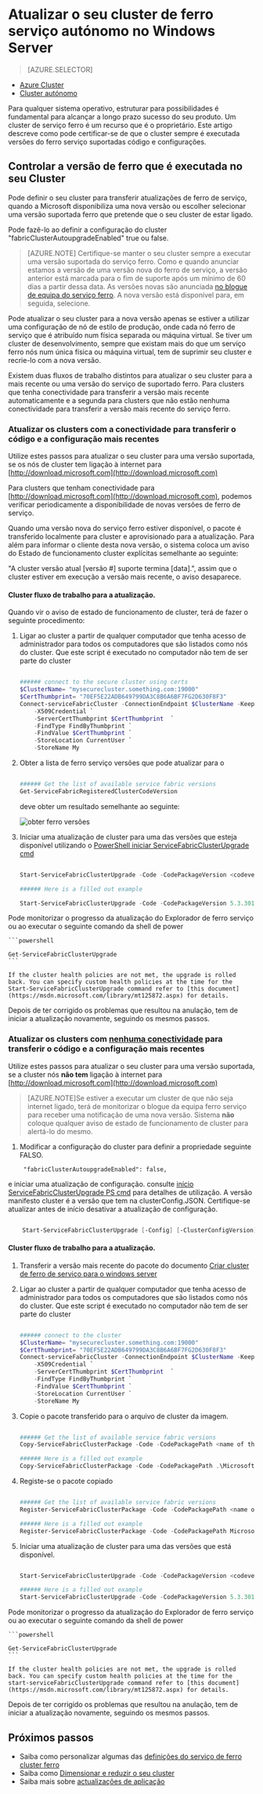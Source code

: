 <properties
   pageTitle="Actualizar um cluster de ferro de serviço autónomo no Windows Server | Microsoft Azure"
   description="Atualizar o código de serviço ferro e/ou configuração que executa um cluster de ferro serviço autónomo, incluindo a definição de modo de actualização de cluster"
   services="service-fabric"
   documentationCenter=".net"
   authors="ChackDan"
   manager="timlt"
   editor=""/>

<tags
   ms.service="service-fabric"
   ms.devlang="dotnet"
   ms.topic="article"
   ms.tgt_pltfrm="na"
   ms.workload="na"
   ms.date="10/10/2016"
   ms.author="chackdan"/>


# <a name="upgrade-your-standalone-service-fabric-cluster-on-windows-server"></a>Atualizar o seu cluster de ferro serviço autónomo no Windows Server

> [AZURE.SELECTOR]
- [Azure Cluster](service-fabric-cluster-upgrade.md)
- [Cluster autónomo](service-fabric-cluster-upgrade-windows-server.md)

Para qualquer sistema operativo, estruturar para possibilidades é fundamental para alcançar a longo prazo sucesso do seu produto. Um cluster de serviço ferro é um recurso que é o proprietário. Este artigo descreve como pode certificar-se de que o cluster sempre é executada versões do ferro serviço suportadas código e configurações.

## <a name="controlling-the-fabric-version-that-runs-on-your-cluster"></a>Controlar a versão de ferro que é executada no seu Cluster

Pode definir o seu cluster para transferir atualizações de ferro de serviço, quando a Microsoft disponibiliza uma nova versão ou escolher selecionar uma versão suportada ferro que pretende que o seu cluster de estar ligado. 

Pode fazê-lo ao definir a configuração do cluster "fabricClusterAutoupgradeEnabled" true ou false.


>[AZURE.NOTE] Certifique-se manter o seu cluster sempre a executar uma versão suportada do serviço ferro. Como e quando anunciar estamos a versão de uma versão nova do ferro de serviço, a versão anterior está marcada para o fim de suporte após um mínimo de 60 dias a partir dessa data. As versões novas são anunciada [no blogue de equipa do serviço ferro](https://blogs.msdn.microsoft.com/azureservicefabric/ ). A nova versão está disponível para, em seguida, selecione. 


Pode atualizar o seu cluster para a nova versão apenas se estiver a utilizar uma configuração de nó de estilo de produção, onde cada nó ferro de serviço que é atribuído num física separada ou máquina virtual. Se tiver um cluster de desenvolvimento, sempre que existam mais do que um serviço ferro nós num única física ou máquina virtual, tem de suprimir seu cluster e recrie-lo com a nova versão.


Existem duas fluxos de trabalho distintos para atualizar o seu cluster para a mais recente ou uma versão do serviço de suportado ferro. Para clusters que tenha conectividade para transferir a versão mais recente automaticamente e a segunda para clusters que não estão nenhuma conectividade para transferir a versão mais recente do serviço ferro.

### <a name="upgrade-the-clusters-with-connectivity-to-download-the-latest-code-and-configuration"></a>Atualizar os clusters com a conectividade para transferir o código e a configuração mais recentes 

Utilize estes passos para atualizar o seu cluster para uma versão suportada, se os nós de cluster tem ligação à internet para [http://download.microsoft.com](http://download.microsoft.com) 

Para clusters que tenham conectividade para [http://download.microsoft.com](http://download.microsoft.com), podemos verificar periodicamente a disponibilidade de novas versões de ferro de serviço.


Quando uma versão nova do serviço ferro estiver disponível, o pacote é transferido localmente para cluster e aprovisionado para a atualização. Para além para informar o cliente desta nova versão, o sistema coloca um aviso do Estado de funcionamento cluster explícitas semelhante ao seguinte:

"A cluster versão atual [versão #] suporte termina [data].", assim que o cluster estiver em execução a versão mais recente, o aviso desaparece.


#### <a name="cluster-upgrade-workflow"></a>Cluster fluxo de trabalho para a atualização.
 
Quando vir o aviso de estado de funcionamento de cluster, terá de fazer o seguinte procedimento:

1. Ligar ao cluster a partir de qualquer computador que tenha acesso de administrador para todos os computadores que são listados como nós do cluster. Que este script é executado no computador não tem de ser parte do cluster

    ```powershell

    ###### connect to the secure cluster using certs
    $ClusterName= "mysecurecluster.something.com:19000"
    $CertThumbprint= "70EF5E22ADB649799DA3C8B6A6BF7FG2D630F8F3" 
    Connect-serviceFabricCluster -ConnectionEndpoint $ClusterName -KeepAliveIntervalInSec 10 `
        -X509Credential `
        -ServerCertThumbprint $CertThumbprint  `
        -FindType FindByThumbprint `
        -FindValue $CertThumbprint `
        -StoreLocation CurrentUser `
        -StoreName My
    ```

2. Obter a lista de ferro serviço versões que pode atualizar para o

    ```powershell

    ###### Get the list of available service fabric versions 
    Get-ServiceFabricRegisteredClusterCodeVersion
    ```

    deve obter um resultado semelhante ao seguinte:

    ![obter ferro versões][getfabversions]

3. Iniciar uma atualização de cluster para uma das versões que esteja disponível utilizando o [PowerShell iniciar ServiceFabricClusterUpgrade cmd](https://msdn.microsoft.com/library/mt125872.aspx)

    ```Powershell

    Start-ServiceFabricClusterUpgrade -Code -CodePackageVersion <codeversion#> -Monitored -FailureAction Rollback

    ###### Here is a filled out example

    Start-ServiceFabricClusterUpgrade -Code -CodePackageVersion 5.3.301.9590 -Monitored -FailureAction Rollback
    
    ```
Pode monitorizar o progresso da atualização do Explorador de ferro serviço ou ao executar o seguinte comando da shell de power

    ```powershell

    Get-ServiceFabricClusterUpgrade
    ```

    If the cluster health policies are not met, the upgrade is rolled back. You can specify custom health policies at the time for the Start-ServiceFabricClusterUpgrade command refer to [this document](https://msdn.microsoft.com/library/mt125872.aspx) for details. 

Depois de ter corrigido os problemas que resultou na anulação, tem de iniciar a atualização novamente, seguindo os mesmos passos.


### <a name="upgrade-the-clusters-with-uno-connectivityu-to-download-the-latest-code-and-configuration"></a>Atualizar os clusters com <U>nenhuma conectividade</u> para transferir o código e a configuração mais recentes

Utilize estes passos para atualizar o seu cluster para uma versão suportada, se a cluster nós **não tem** ligação à internet para [http://download.microsoft.com](http://download.microsoft.com) 


>[AZURE.NOTE]Se estiver a executar um cluster de que não seja internet ligado, terá de monitorizar o blogue da equipa ferro serviço para receber uma notificação de uma nova versão. Sistema **não** coloque qualquer aviso de estado de funcionamento de cluster para alertá-lo do mesmo.  

1. Modificar a configuração do cluster para definir a propriedade seguinte FALSO.

        "fabricClusterAutoupgradeEnabled": false,

e iniciar uma atualização de configuração. consulte [início ServiceFabricClusterUpgrade PS cmd](https://msdn.microsoft.com/library/mt125872.aspx) para detalhes de utilização. A versão manifesto cluster é a versão que tem na clusterConfig.JSON. Certifique-se atualizar antes de início desativar a atualização de configuração.

```powershell

    Start-ServiceFabricClusterUpgrade [-Config] [-ClusterConfigVersion] -FailureAction Rollback -Monitored 

```

#### <a name="cluster-upgrade-workflow"></a>Cluster fluxo de trabalho para a atualização.
 


1. Transferir a versão mais recente do pacote do documento [Criar cluster de ferro de serviço para o windows server](service-fabric-cluster-creation-for-windows-server.md) 


1. Ligar ao cluster a partir de qualquer computador que tenha acesso de administrador para todos os computadores que são listados como nós do cluster. Que este script é executado no computador não tem de ser parte do cluster 

    ```powershell

    ###### connect to the cluster
    $ClusterName= "mysecurecluster.something.com:19000"
    $CertThumbprint= "70EF5E22ADB649799DA3C8B6A6BF7FG2D630F8F3" 
    Connect-serviceFabricCluster -ConnectionEndpoint $ClusterName -KeepAliveIntervalInSec 10 `
        -X509Credential `
        -ServerCertThumbprint $CertThumbprint  `
        -FindType FindByThumbprint `
        -FindValue $CertThumbprint `
        -StoreLocation CurrentUser `
        -StoreName My
    ```

2. Copie o pacote transferido para o arquivo de cluster da imagem.

    ```powershell

    ###### Get the list of available service fabric versions 
    Copy-ServiceFabricClusterPackage -Code -CodePackagePath <name of the .cab file including the path to it> -ImageStoreConnectionString "fabric:ImageStore"

    ###### Here is a filled out example
    Copy-ServiceFabricClusterPackage -Code -CodePackagePath .\MicrosoftAzureServiceFabric.5.3.301.9590.cab -ImageStoreConnectionString "fabric:ImageStore"


    ```

2. Registe-se o pacote copiado 

    ```powershell

    ###### Get the list of available service fabric versions 
    Register-ServiceFabricClusterPackage -Code -CodePackagePath <name of the .cab file> 

    ###### Here is a filled out example
    Register-ServiceFabricClusterPackage -Code -CodePackagePath MicrosoftAzureServiceFabric.5.3.301.9590.cab

     ```


3. Iniciar uma atualização de cluster para uma das versões que está disponível. 

    ```Powershell

    Start-ServiceFabricClusterUpgrade -Code -CodePackageVersion <codeversion#> -Monitored -FailureAction Rollback

    ###### Here is a filled out example
    Start-ServiceFabricClusterUpgrade -Code -CodePackageVersion 5.3.301.9590 -Monitored -FailureAction Rollback
    
    ```
Pode monitorizar o progresso da atualização do Explorador de ferro serviço ou ao executar o seguinte comando da shell de power

    ```powershell

    Get-ServiceFabricClusterUpgrade
    ```

    If the cluster health policies are not met, the upgrade is rolled back. You can specify custom health policies at the time for the start-serviceFabricClusterUpgrade command refer to [this document](https://msdn.microsoft.com/library/mt125872.aspx) for details. 

Depois de ter corrigido os problemas que resultou na anulação, tem de iniciar a atualização novamente, seguindo os mesmos passos.



## <a name="next-steps"></a>Próximos passos
- Saiba como personalizar algumas das [definições do serviço de ferro cluster ferro](service-fabric-cluster-fabric-settings.md)
- Saiba como [Dimensionar e reduzir o seu cluster](service-fabric-cluster-scale-up-down.md)
- Saiba mais sobre [actualizações de aplicação](service-fabric-application-upgrade.md)

<!--Image references-->
[getfabversions]: ./media/service-fabric-cluster-upgrade-windows-server/getfabversions.PNG
